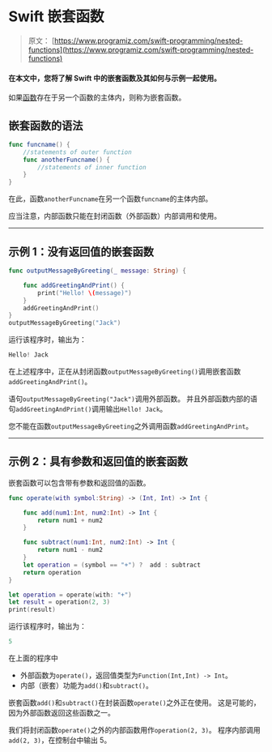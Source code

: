 # Swift 嵌套函数

> 原文： [https://www.programiz.com/swift-programming/nested-functions](https://www.programiz.com/swift-programming/nested-functions)

#### 在本文中，您将了解 Swift 中的嵌套函数及其如何与示例一起使用。

如果[函数](/swift-programming/functions "Swift functions")存在于另一个函数的主体内，则称为嵌套函数。

## 嵌套函数的语法

```swift
func funcname() {
    //statements of outer function
    func anotherFuncname() {
        //statements of inner function
    }
}

```

在此，函数`anotherFuncname`在另一个函数`funcname`的主体内部。

应当注意，内部函数只能在封闭函数（外部函数）内部调用和使用。

* * *

## 示例 1：没有返回值的嵌套函数

```swift
func outputMessageByGreeting(_ message: String) {

    func addGreetingAndPrint() {
        print("Hello! \(message)")
    }
    addGreetingAndPrint()
}
outputMessageByGreeting("Jack") 
```

运行该程序时，输出为：

```swift
Hello! Jack
```

在上述程序中，正在从封闭函数`outputMessageByGreeting()`调用嵌套函数`addGreetingAndPrint()`。

语句`outputMessageByGreeting("Jack")`调用外部函数。 并且外部函数内部的语句`addGreetingAndPrint()`调用输出`Hello! Jack`。

您不能在函数`outputMessageByGreeting`之外调用函数`addGreetingAndPrint`。

* * *

## 示例 2：具有参数和返回值的嵌套函数

嵌套函数可以包含带有参数和返回值的函数。

```swift
func operate(with symbol:String) -> (Int, Int) -> Int {

    func add(num1:Int, num2:Int) -> Int {
        return num1 + num2
    }

    func subtract(num1:Int, num2:Int) -> Int {
        return num1 - num2
    }
    let operation = (symbol == "+") ?  add : subtract
    return operation
}

let operation = operate(with: "+")
let result = operation(2, 3)
print(result) 
```

运行该程序时，输出为：

```swift
5
```

在上面的程序中

*   外部函数为`operate()`，返回值类型为`Function(Int,Int) -> Int`。
*   内部（嵌套）功能为`add()`和`subtract()`。

嵌套函数`add()`和`subtract()`在封装函数`operate()`之外正在使用。 这是可能的，因为外部函数返回这些函数之一。

我们将封闭函数`operate()`之外的内部函数用作`operation(2, 3)`。 程序内部调用`add(2, 3)`，在控制台中输出 5。